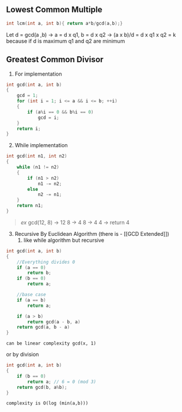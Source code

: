 ## Lowest Common Multiple
```C
int lcm(int a, int b){ return a*b/gcd(a,b);}
```
Let d = gcd(a ,b)  -> a = d x q1,  b = d x q2 -> (a x b)/d = d x q1 x q2 = k
because if d is maximum q1 and q2 are minimum

## Greatest Common Divisor
1. For implementation
```C
int gcd(int a, int b)
{
	gcd = 1;
	for (int i = 1; i <= a && i <= b; ++i)
	{
		if (a%i == 0 && b%i == 0)
			gcd = i;
	}
	return i;
}
```
2. While implementation
```C
int gcd(int n1, int n2)
{
	while (n1 != n2)
	{
		if (n1 > n2)
			n1 -= n2;
		else
			n2 -= n1;
	}
	return n1;
}
```
> *ex* gcd(12, 8) -> 12  8 -> 4  8 -> 4  4 -> return 4

3. Recursive By Euclidean Algorithm (there is - [[GCD Extended]])
	1. like while algorithm but recursive
```C
int gcd(int a, int b)
{
	//Everything divides 0
	if (a == 0)
		return b;
	if (b == 0)
		return a;

	//base case
	if (a == b)
		return a;

	if (a > b)
		return gcd(a - b, a)
	return gcd(a, b - a)
}
```
	can be linear complexity gcd(x, 1)

or by division
```C
int gcd(int a, int b)
{
	if (b == 0)
		return a; // 6 = 0 (mod 3) 
	return gcd(b, a%b);
}
```
	complexity is O(log (min(a,b)))


